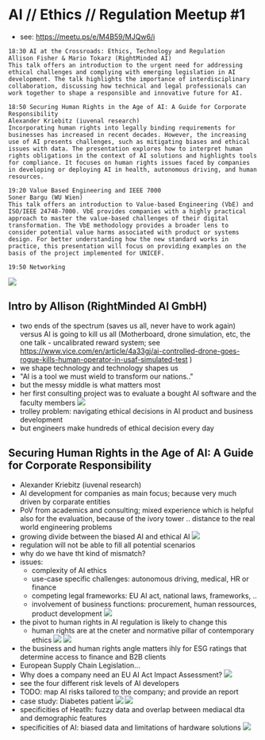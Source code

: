# AI // Ethics // Regulation Meetup #1

* see: https://meetu.ps/e/M4B59/MJQw6/i
```
18:30 AI at the Crossroads: Ethics, Technology and Regulation
Allison Fisher & Mario Tokarz (RightMinded AI)
This talk offers an introduction to the urgent need for addressing ethical challenges and complying with emerging legislation in AI development. The talk highlights the importance of interdisciplinary collaboration, discussing how technical and legal professionals can work together to shape a responsible and innovative future for AI.

18:50 Securing Human Rights in the Age of AI: A Guide for Corporate Responsibility
Alexander Kriebitz (iuvenal research)
Incorporating human rights into legally binding requirements for businesses has increased in recent decades. However, the increasing use of AI presents challenges, such as mitigating biases and ethical issues with data. The presentation explores how to interpret human rights obligations in the context of AI solutions and highlights tools for compliance. It focuses on human rights issues faced by companies in developing or deploying AI in health, autonomous driving, and human resources.

19:20 Value Based Engineering and IEEE 7000
Soner Bargu (WU Wien)
This talk offers an introduction to Value-based Engineering (VbE) and ISO/IEEE 24748-7000. VbE provides companies with a highly practical approach to master the value-based challenges of their digital transformation. The VbE methodology provides a broader lens to consider potential value harms associated with product or systems design. For better understanding how the new standard works in practice, this presentation will focus on providing examples on the basis of the project implemented for UNICEF.

19:50 Networking
```

![](img00.png)

## Intro by Allison (RightMinded AI GmbH)
* two ends of the spectrum (saves us all, never have to work again) versus AI is going to kill us all (Motherboard, drone simulation, etc, the one talk - uncalibrated reward system; see https://www.vice.com/en/article/4a33gj/ai-controlled-drone-goes-rogue-kills-human-operator-in-usaf-simulated-test )
* we shape technology and technology shapes us
* "AI is a tool we must wield to transform our nations.."
* but the messy middle is what matters most
* her first consulting project was to evaluate a bought AI software and the faculty members
![](img01.png)
* trolley problem: navigating ethical decisions in AI product and business development
* but engineers make hundreds of ethical decision every day

## Securing Human Rights in the Age of AI: A Guide for Corporate Responsibility
* Alexander Kriebitz (iuvenal research)
* AI development for companies as main focus; because very much driven by corparate entities
* PoV from academics and consulting; mixed experience which is helpful also for the evaluation, because of the ivory tower .. distance to the real world engineering problems
* growing divide between the biased AI and ethical AI
![](img02.png)
* regulation will not be able to fill all potential scenarios
* why do we have tht kind of mismatch?
* issues:
  * complexity of AI ethics
  * use-case specific challenges: autonomous driving, medical, HR or finance
  * competing legal frameworks: EU AI act, national laws, frameworks, ..
  * involvement of business functions: procurement, human ressources, product development
![](img03.png)
* the pivot to human rights in AI regulation is likely to change this
  * human rights are at the cneter and normative pillar of contemporary ethics
![](img04.png)
![](img05.png)
* the business and human rights angle matters ihly for ESG ratings that determine access to finance and B2B clients
* European Supply Chain Legislation...
* Why does a company need an EU AI Act Impact Assessment?
![](img06.png)
* see the four different risk levels of AI developers
* TODO: map AI risks tailored to the company; and provide an report
* case study: Diabetes patient
![](img07.png)
![](img08.png)
* specificities of Heatlh: fuzzy data and overlap between mediacal dta and demographic features
* specificities of AI: biased data and limitations of hardware solutions
![](img09.png)


